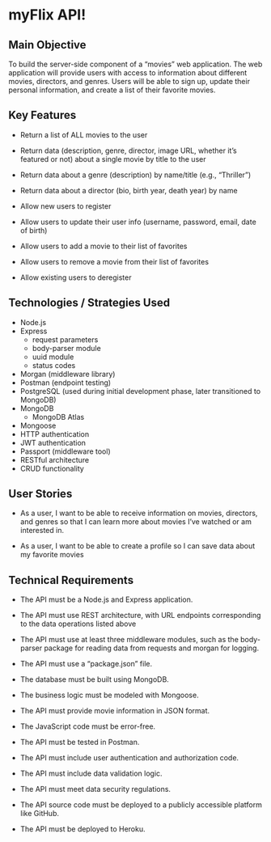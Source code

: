 # myFlix API!

## Main Objective

To build the server-side component of a “movies” web application. The web
application will provide users with access to information about different
movies, directors, and genres. Users will be able to sign up, update their
personal information, and create a list of their favorite movies.

## Key Features

* Return a list of ALL movies to the user

* Return data (description, genre, director, image URL, whether it’s featured or not) about a
single movie by title to the user

* Return data about a genre (description) by name/title (e.g., “Thriller”)

* Return data about a director (bio, birth year, death year) by name

* Allow new users to register

* Allow users to update their user info (username, password, email, date of birth)

* Allow users to add a movie to their list of favorites

* Allow users to remove a movie from their list of favorites

* Allow existing users to deregister

## Technologies / Strategies Used

* Node.js
* Express
    * request parameters
    * body-parser module
    * uuid module
    * status codes
* Morgan (middleware library)
* Postman (endpoint testing)
* PostgreSQL (used during initial development phase, later transitioned to MongoDB)
* MongoDB
    * MongoDB Atlas 
* Mongoose
* HTTP authentication
* JWT authentication
* Passport (middleware tool)
* RESTful architecture
* CRUD functionality

## User Stories

* As a user, I want to be able to receive information on movies, directors, and genres so that I
can learn more about movies I’ve watched or am interested in.

* As a user, I want to be able to create a profile so I can save data about my favorite movies

## Technical Requirements

* The API must be a Node.js and Express application.

* The API must use REST architecture, with URL endpoints corresponding to the data
operations listed above

* The API must use at least three middleware modules, such as the body-parser package for
reading data from requests and morgan for logging.

* The API must use a “package.json” file.

* The database must be built using MongoDB.

* The business logic must be modeled with Mongoose.

* The API must provide movie information in JSON format.

* The JavaScript code must be error-free.

* The API must be tested in Postman.

* The API must include user authentication and authorization code.

* The API must include data validation logic.

* The API must meet data security regulations.

* The API source code must be deployed to a publicly accessible platform like GitHub.

* The API must be deployed to Heroku.